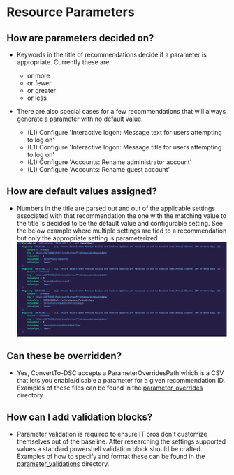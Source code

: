# Resource Parameters

## How are parameters decided on?
- Keywords in the title of recommendations decide if a parameter is appropriate. Currently these are:
  - or more
  - or fewer
  - or greater
  - or less

- There are also special cases for a few recommendations that will always generate a parameter with no default value.
  - (L1) Configure 'Interactive logon: Message text for users attempting to log on'
  - (L1) Configure 'Interactive logon: Message title for users attempting to log on'
  - (L1) Configure 'Accounts: Rename administrator account'
  - (L1) Configure 'Accounts: Rename guest account'

## How are default values assigned?
- Numbers in the title are parsed out and out of the applicable settings associated with that recommendation the one with the matching value to the title is decided to be the default value and configurable setting. See the below example where multiple settings are tied to a recommendation but only the appropriate setting is parameterized. </br>![Example](screenshots/parameter_default_values.PNG)

## Can these be overridden?
- Yes, ConvertTo-DSC accepts a ParameterOverridesPath which is a CSV that lets you enable/disable a parameter for a given recommendation ID. Examples of these files can be found in the [parameter_overrides](../parameter_overrides) directory.

## How can I add validation blocks?
- Parameter validation is required to ensure IT pros don't customize themselves out of the baseline. After researching the settings supported values a standard powershell validation block should be crafted. Examples of how to specify and format these can be found in the [parameter_validations](../parameter_validations) directory.
